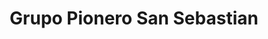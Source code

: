 ---
title: "Grupo Pionero San Sebastian"
url: /san-sebastian/grupo-pionero-san-sebastian/
shop: Allgemein
---